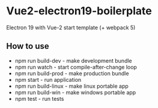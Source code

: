 # Vue2-electron19-boilerplate
Electron 19 with Vue-2 start template (+ webpack 5)

## How to use
* npm run build-dev - make development bundle
* npm run watch - start compile-after-change loop
* npm run build-prod - make production bundle
* npm start - run application
* npm run build-linux - make linux portable app
* npm run build-win - make windows portable app
* npm test - run tests
